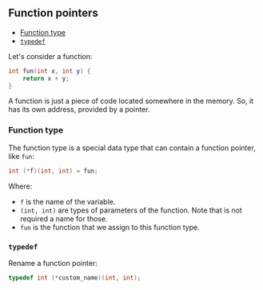 ## Function pointers <!-- omit from toc -->

- [Function type](#function-type)
- [`typedef`](#typedef)

Let's consider a function:

```c
int fun(int x, int y) {
    return x + y;
}
```

A function is just a piece of code located somewhere in the memory. So, it has its own address, provided by a pointer.

### Function type

The function type is a special data type that can contain a function pointer, like `fun`:

```c
int (*f)(int, int) = fun;
```

Where:

- `f` is the name of the variable.
- `(int, int)` are types of parameters of the function. Note that is not required a name for those.
- `fun` is the function that we assign to this function type.

### `typedef`

Rename a function pointer:

```c
typedef int (*custom_name)(int, int);
```